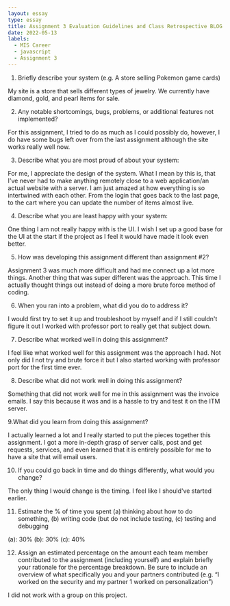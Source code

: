 ```yaml
---
layout: essay
type: essay
title: Assignment 3 Evaluation Guidelines and Class Retrospective BLOG
date: 2022-05-13
labels:
  - MIS Career
  - javascript
  - Assignment 3
---
```


1. Briefly describe your system (e.g. A store selling Pokemon game cards)

My site is a store that sells different types of jewelry. We currently have diamond, gold, and pearl items for sale.

2. Any notable shortcomings, bugs, problems, or additional features not implemented?

For this assignment, I tried to do as much as I could possibly do, however, I do have some bugs left over from the last assignment although the site works really well now.

3. Describe what you are most proud of about your system:

For me, I appreciate the design of the system. What I mean by this is, that I've never had to make anything remotely close to a web application/an actual website with a server. I am just amazed at how everything is so intertwined with each other. From the login that goes back to the last page, to the cart where you can update the number of items almost live.

4. Describe what you are least happy with your system:

One thing I am not really happy with is the UI. I wish I set up a good base for the UI at the start if the project as I feel it would have made it look even better.

5. How was developing this assignment different than assignment #2?

Assignment 3 was much more difficult and had me connect up a lot more things. Another thing that was super different was the approach. This time I actually thought things out instead of doing a more brute force method of coding.

6. When you ran into a problem, what did you do to address it?

I would first try to set it up and troubleshoot by myself and if I still couldn't figure it out I worked with professor port to really get that subject down.

7. Describe what worked well in doing this assignment?

I feel like what worked well for this assignment was the approach I had. Not only did I not try and brute force it but I also started working with professor port for the first time ever.

8. Describe what did not work well in doing this assignment?

Something that did not work well for me in this assignment was the invoice emails. I say this because it was and is a hassle to try and test it on the ITM server.

9.What did you learn from doing this assignment?

I actually learned a lot and I really started to put the pieces together this assignment. I got a more in-depth grasp of server calls, post and get requests, services, and even learned that it is entirely possible for me to have a site that will email users.

10. If you could go back in time and do things differently, what would you change?

The only thing I would change is the timing. I feel like I should've started earlier.

11. Estimate the % of time you spent (a) thinking about how to do something, (b) writing code (but do not include testing, (c) testing and debugging

(a): 30%
(b): 30%
(c): 40%

12. Assign an estimated percentage on the amount each team member contributed to the assignment (including yourself) and explain briefly your rationale for the percentage breakdown. Be sure to include an overview of what specifically you and your partners contributed (e.g. “I worked on the security and my partner 1 worked on personalization”)

I did not work with a group on this project.

